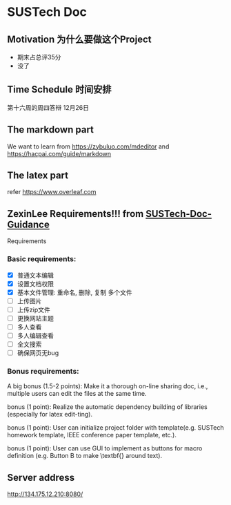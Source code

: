 # SUSTech Doc

## Motivation 为什么要做这个Project

- 期末占总评35分
- 没了

## Time Schedule 时间安排

第十六周的周四答辩 12月26日  

## The markdown part

We want to learn from https://zybuluo.com/mdeditor and https://hacpai.com/guide/markdown

## The latex part

refer https://www.overleaf.com


## ZexinLee Requirements!!! from [SUSTech-Doc-Guidance](https://github.com/ZexinLee/SUSTech-Doc-Guidance)

Requirements

### Basic requirements:

- [x] 普通文本编辑
- [x] 设置文档权限
- [x] 基本文件管理: 重命名, 删除, 复制 多个文件
- [ ] 上传图片
- [ ] 上传zip文件
- [ ] 更换网站主题
- [ ] 多人查看
- [ ] 多人编辑查看
- [ ] 全文搜索
- [ ] 确保网页无bug

### Bonus requirements:

A big bonus (1.5-2 points): Make it a thorough on-line sharing doc, i.e., multiple users can edit the files at the same time.

bonus (1 point): Realize the automatic dependency building of libraries (especially for latex edit-ting).

bonus (1 point): User can initialize project folder with template(e.g. SUSTech homework template, IEEE conference paper template, etc.).

bonus (1 point): User can use GUI to implement as buttons for macro definition (e.g. Button B to make \textbf{} around text).


## Server address

http://134.175.12.210:8080/

